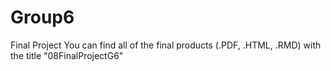 # Group6
Final Project 
You can find all of the final products (.PDF, .HTML, .RMD) with the title "08FinalProjectG6"
